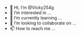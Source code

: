 - 👋 Hi, I’m @Vicky254g
- 👀 I’m interested in ...
- 🌱 I’m currently learning ...
- 💞️ I’m looking to collaborate on ...
- 📫 How to reach me ...

<!---
Vicky254g/Vicky254g is a ✨ special ✨ repository because its `README.md` (this file) appears on your GitHub profile.
You can click the Preview link to take a look at your changes.
--->
